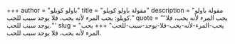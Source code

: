 +++
author = "باولو كويلو"
title = "مقولة باولو كويلو"
description = "مقولة باولو كويلو: يحب المرء لأنه يحب، فلا يوجد سبب للحب."
quote = '''يحب المرء لأنه يحب، فلا يوجد سبب للحب.''' 
slug = "يحب-المرء-لأنه-يحب-فلا-يوجد-سبب-للحب"
+++
يحب المرء لأنه يحب، فلا يوجد سبب للحب.
